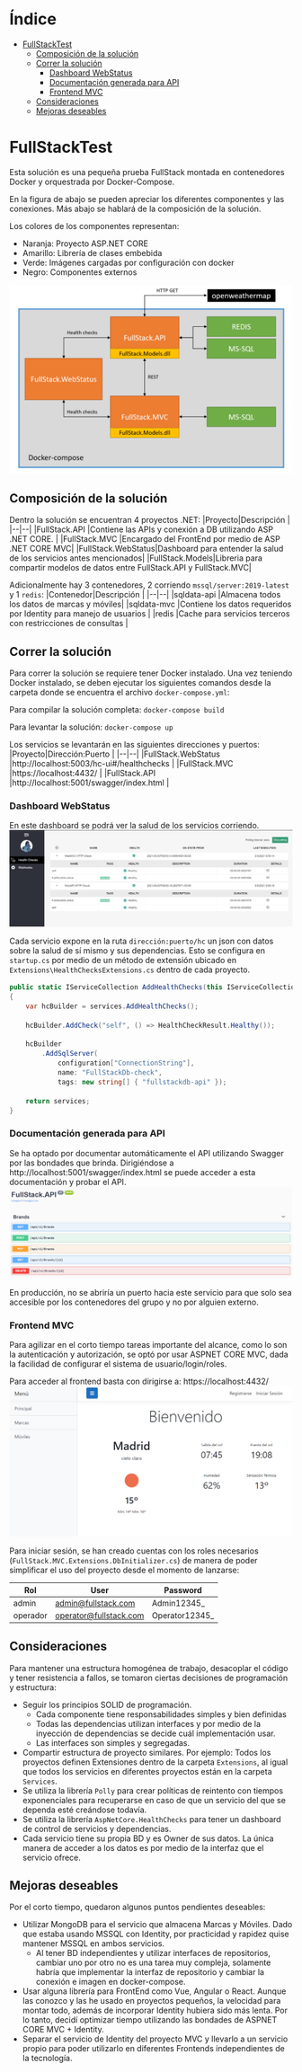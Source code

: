 # Índice <!-- omit in toc -->
- [FullStackTest](#fullstacktest)
  - [Composición de la solución](#composición-de-la-solución)
  - [Correr la solución](#correr-la-solución)
    - [Dashboard WebStatus](#dashboard-webstatus)
    - [Documentación generada para API](#documentación-generada-para-api)
    - [Frontend MVC](#frontend-mvc)
  - [Consideraciones](#consideraciones)
  - [Mejoras deseables](#mejoras-deseables)

# FullStackTest
Esta solución es una pequeña prueba FullStack montada en contenedores Docker y orquestrada por Docker-Compose. 

En la figura de abajo se pueden apreciar los diferentes componentes y las conexiones. Más abajo se hablará de la composición de la solución.

Los colores de los componentes representan:
- Naranja: Proyecto ASP.NET CORE
- Amarillo: Librería de clases embebida
- Verde: Imágenes cargadas por configuración con docker
- Negro: Componentes externos

![Mapa de componentes](https://github.com/adearriba/FullStackTest/blob/main/img/ComponentMap.png?raw=true)

## Composición de la solución
Dentro la solución se encuentran 4 proyectos .NET:
|Proyecto|Descripción  |
|--|--|
|FullStack.API  |Contiene las APIs y conexión a DB utilizando ASP .NET CORE. |
|FullStack.MVC |Encargado del FrontEnd por medio de ASP .NET CORE MVC|
|FullStack.WebStatus|Dashboard para entender la salud de los servicios antes mencionados|
|FullStack.Models|Libreria para compartir modelos de datos entre FullStack.API y FullStack.MVC|

Adicionalmente hay 3 contenedores, 2 corriendo ``mssql/server:2019-latest`` y 1 ``redis``:
|Contenedor|Descripción  |
|--|--|
|sqldata-api  |Almacena todos los datos de marcas y móviles|
|sqldata-mvc  |Contiene los datos requeridos por Identity para manejo de usuarios |
|redis  |Cache para servicios terceros con restricciones de consultas |

## Correr la solución
Para correr la solución se requiere tener Docker instalado. Una vez teniendo Docker instalado, se deben ejecutar los siguientes comandos desde la carpeta donde se encuentra el archivo ``docker-compose.yml``:

Para compilar la solución completa:
``docker-compose build``

Para levantar la solución:
``docker-compose up``

Los servicios se levantarán en las siguientes direcciones y puertos:
|Proyecto|Dirección:Puerto  |
|--|--|
|FullStack.WebStatus  |http://localhost:5003/hc-ui#/healthchecks  |
|FullStack.MVC |https://localhost:4432/ |
|FullStack.API |http://localhost:5001/swagger/index.html |


### Dashboard WebStatus
En este dashboard se podrá ver la salud de los servicios corriendo. 
![Dashboard WebStatus](https://github.com/adearriba/FullStackTest/blob/main/img/WebStatus_Dashboardpng.png?raw=true)

Cada servicio expone en la ruta ``dirección:puerto/hc`` un json con datos sobre la salud de sí mismo y sus dependencias. Esto se configura en ``startup.cs`` por medio de un método de extensión ubicado en ``Extensions\HealthChecksExtensions.cs`` dentro de cada proyecto.

```C#
public static IServiceCollection AddHealthChecks(this IServiceCollection services, IConfiguration configuration)
{
    var hcBuilder = services.AddHealthChecks();

    hcBuilder.AddCheck("self", () => HealthCheckResult.Healthy());
    
    hcBuilder
        .AddSqlServer(
            configuration["ConnectionString"],
            name: "FullStackDb-check",
            tags: new string[] { "fullstackdb-api" });

    return services;
}
```

###  Documentación generada para API
Se ha optado por documentar automáticamente el API utilizando Swagger por las bondades que brinda. Dirigiéndose a http://localhost:5001/swagger/index.html se puede acceder a esta documentación y probar el API.
![Swagger](https://github.com/adearriba/FullStackTest/blob/main/img/API_Generated_Documentation.png?raw=true)

En producción, no se abriría un puerto hacia este servicio para que solo sea accesible por los contenedores del grupo y no por alguien externo.

###  Frontend MVC
Para agilizar en el corto tiempo tareas importante del alcance, como lo son la autenticación y autorización, se optó por usar ASPNET CORE MVC, dada la facilidad de configurar el sistema de usuario/login/roles.

Para acceder al frontend basta con dirigirse a: https://localhost:4432/ 
![Página de inicio](https://github.com/adearriba/FullStackTest/blob/main/img/HomePage.png?raw=true)

Para iniciar sesión, se han creado cuentas con los roles necesarios (``FullStack.MVC.Extensions.DbInitializer.cs``) de manera de poder simplificar el uso del proyecto desde el momento de lanzarse:

|Rol|User|Password|
|--|--|--|
|admin|admin@fullstack.com|Admin12345_|
|operador|operator@fullstack.com|Operator12345_|


## Consideraciones
Para mantener una estructura homogénea de trabajo, desacoplar el código y tener resistencia a fallos, se tomaron ciertas decisiones de programación y estructura:

 - Seguir los principios SOLID de programación.
	 - Cada componente tiene responsabilidades simples y bien definidas
	 - Todas las dependencias utilizan interfaces y por medio de la inyección de dependencias se decide cuál implementación usar.
	 - Las interfaces son simples y segregadas.
 - Compartir estructura de proyecto similares. Por ejemplo: Todos los proyectos definen Extensiones dentro de la carpeta ``Extensions``, al igual que todos los servicios en diferentes proyectos están en la carpeta ``Services``.
 - Se utiliza la librería ``Polly`` para crear políticas de reintento con tiempos exponenciales para recuperarse en caso de que un servicio del que se dependa esté creándose todavía.
 - Se utiliza la librería ``AspNetCore.HealthChecks`` para tener un dashboard de control de servicios y dependencias.
 - Cada servicio tiene su propia BD y es Owner de sus datos. La única manera de acceder a los datos es por medio de la interfaz que el servicio ofrece.

## Mejoras deseables
Por el corto tiempo, quedaron algunos puntos pendientes deseables:

 - Utilizar MongoDB para el servicio que almacena Marcas y Móviles. Dado que estaba usando MSSQL con Identity, por practicidad y rapidez quise mantener MSSQL en ambos servicios. 
	 - Al tener BD independientes y utilizar interfaces de repositorios, cambiar uno por otro no es una tarea muy compleja, solamente habría que implementar la interfaz de repositorio y cambiar la conexión e imagen en docker-compose. 
 - Usar alguna librería para FrontEnd como Vue, Angular o React. Aunque las conozco y las he usado en proyectos pequeños, la velocidad para montar todo, además de incorporar Identity hubiera sido más lenta. Por lo tanto, decidí optimizar tiempo utilizando las bondades de ASPNET CORE MVC + Identity.
 - Separar el servicio de Identity del proyecto MVC y llevarlo a un servicio propio para poder utilizarlo en diferentes Frontends independientes de la tecnología.
